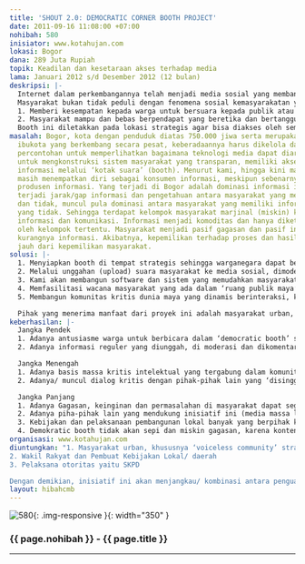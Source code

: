 ```yaml
---
title: 'SHOUT 2.0: DEMOCRATIC CORNER BOOTH PROJECT'
date: 2011-09-16 11:08:00 +07:00
nohibah: 580
inisiator: www.kotahujan.com
lokasi: Bogor
dana: 289 Juta Rupiah
topik: Keadilan dan kesetaraan akses terhadap media
lama: Januari 2012 s/d Desember 2012 (12 bulan)
deskripsi: |-
  Internet dalam perkembangannya telah menjadi media sosial yang membantu masyarakat berekspresi. Meski demikian penggunaannya dirasa belum maksimal, dimana media sosial masih dianggap sebagai wahana yang tidak serius (sekedar media relasai perkawanan) dan tidak mampu menggalang agenda publik (public discourse) berbagai isu sosial kemasyarakatan. Penggunaan new media hakikatnya merupakan suatu bentuk efektif untuk mobilisasi suara publik. Seperti yang pernah kami lakukan untuk mendorong diskursus 2700 orang di jejaring facebook untuk mendesak KPI untuk menyetop penayangan tema TV yang dianggap melanggar nilai etis di sebuah televisi nasional swasta (primitive runaway).
  Masyarakat bukan tidak peduli dengan fenomena sosial kemasyarakatan yang terjadi dan terus berkembang, namun menurut kami harus terdapat media penyampaian agar pesan tepat sasaran dan terus berkembang. Booth Demokrasi merupakan inisiatif memperluas ruang publik, dengan prinsip, yaitu:
  1. Memberi kesempatan kepada warga untuk bersuara kepada publik atau masyarakat lainnya
  2. Masyarakat mampu dan bebas berpendapat yang beretika dan bertanggungjawab dalam bermedia.
  Booth ini diletakkan pada lokasi strategis agar bisa diakses oleh semua kalangan. Isu yang terangkum kemudian oleh pengelola akan dibuka ke ranah diskusi yang lebih luas bersama pelaksana dan pembuat sehingga melibatkan partisipasi masyarakat lebih luas. Booth democracy akan mengacu kepada prinsip both coverage dan studi serta riset dasar.
masalah: Bogor, kota dengan penduduk diatas 750.000 jiwa serta merupakan daerah penyangga
  ibukota yang berkembang secara pesat, keberadaannya harus dikelola dan menjadi daerah
  percontohan untuk memperlihatkan bagaimana teknologi media dapat diarahkan dan dimanfaatkan
  untuk mengkonstruksi sistem masyarakat yang transparan, memiliki akses terhadap
  informasi melalui ‘kotak suara’ (booth). Menurut kami, hingga kini masyarakat Bogor
  masih menempatkan diri sebagai konsumen informasi, meskipun sebenarnya bisa menjadi
  produsen informasi. Yang terjadi di Bogor adalah dominasi informasi ibukota. Selain
  terjadi jarak/gap informasi dan pengetahuan antara masyarakat yang memiliki informasi
  dan tidak, muncul pula dominasi antara masyarakat yang memiliki informasi dan masyarakat
  yang tidak. Sehingga terdapat kelompok masyarakat marjinal (miskin) karena minim
  informasi dan komunikasi. Informasi menjadi komoditas dan hanya diketahui dan dikelola
  oleh kelompok tertentu. Masyarakat menjadi pasif gagasan dan pasif inisiatif karena
  kurangnya informasi. Akibatnya, kepemilikan terhadap proses dan hasil pembangunan
  jauh dari kepemilikan masyarakat.
solusi: |-
  1. Menyiapkan booth di tempat strategis sehingga warganegara dapat berkomunikasi menyuarakan gagasan, opini dan permasalahannya secara bebas, khususnya kepada masyarakat tidak punya akses kepada media dan informasi.
  2. Melalui unggahan (upload) suara masyarakat ke media sosial, dimoderasi dan dikomentari oleh massa kritis melalui teknologi social media, sehingga data dan informasi akan terus berkembang mengikuti.
  3. Kami akan membangun software dan sistem yang memudahkan masyarakat mengirimkan pesan singkat maupun upload video via mobile phone merespon fenomena yang terbangun melalui booth demokrasi.
  4. Memfasilitasi wacana masyarakat yang ada dalam ‘ruang publik maya’ kepada pengambil kebijakan dan atau pelaksana kebijakan dengan ruang dialog kritis, sehingga akan terbentuk masyarakat rasional komunikatif, mampu berdialog secara terbuka, adil dan dalam posisi yang seimbang. Dalam diskursus ini kami melihat akan terjadi snowball-effect terhadap isu yang diangkat
  5. Membangun komunitas kritis dunia maya yang dinamis berinteraksi, kritis terhadap permasalahan sosial urban perkotaan; serta memiliki kebebasan dan etika bermedia.

  Pihak yang menerima manfaat dari proyek ini adalah masyarakat urban, khususnya ‘voiceless community’ strata menengah bawah yang tidak mempunyai akses dan kemampuan memproduksi informasi dan berkomunikasi serta selama ini tertinggal dalam komunikasi pembangunan termasuk tema gender dimasyarakat, wakil rakyat dan pembuat kebijakan lokal/ daerah, dan pelaksana otoritas yaitu SKPD. Dengan demikian, inisiatif ini akan menjangkau/ kombinasi antara penguatan masyarakat marjinal (menengah kebawah), urban di kota Bogor sebagai empathy community dan kaum intelektual muda/ civitas akademika/ masyarakat sipil sebagai basis massa kritis.
keberhasilan: |-
  Jangka Pendek
  1. Adanya antusiasme warga untuk berbicara dalam ‘democratic booth’ serta tema-tema sosial kemasyarakatan yang dapat menjadi sumber dan produsen informasi.
  2. Adanya informasi reguler yang diunggah, di moderasi dan dikomentari melalui social media dalam proyek ini.

  Jangka Menengah
  1. Adanya basis massa kritis intelektual yang tergabung dalam komunitas maya yang dapat memberi ketajaman dan kesahihan informasi yang berkembang.
  2. Adanya/ muncul dialog kritis dengan pihak-pihak lain yang ‘disinggung’ dalam democratic booth baik melalui diskusi maya social media atau kegiatan diskusi publik.

  Jangka Panjang
  1. Adanya Gagasan, keinginan dan permasalahan di masyarakat dapat segara terjawab dan diselesaikan.
  2. Adanya piha-pihak lain yang mendukung inisiatif ini (media massa lain, pengambil kebijakan, warga masyarakat lain).
  3. Kebijakan dan pelaksanaan pembangunan lokal banyak yang berpihak kepada masyarakat lokal.
  4. Demokratic booth tidak akan sepi dan miskin gagasan, karena konten dan temanya selalu berkembang mengikuti dinamika masyarakat.
organisasi: www.kotahujan.com
diuntungkan: "1. Masyarakat urban, khususnya ‘voiceless community’ strata menengah bawah yang tidak mempunyai akses dan kemampuan memproduksi informasi dan berkomunikasi serta selama ini tertinggal dalam komunikasi pembangunan termasuk tema gender dimasyarakat.
2. Wakil Rakyat dan Pembuat Kebijakan Lokal/ daerah
3. Pelaksana otoritas yaitu SKPD

Dengan demikian, inisiatif ini akan menjangkau/ kombinasi antara penguatan masyarakat marjinal (menengah kebawah), urban di kota Bogor sebagai empathy community dan kaum intelektual muda/ civitas akademika/ masyarakat sipil sebagai basis massa kritis."
layout: hibahcmb
---
```


![580](/static/img/hibahcmb/580.png){: .img-responsive }{: width="350" }

### {{ page.nohibah }} - {{ page.title }}

---
